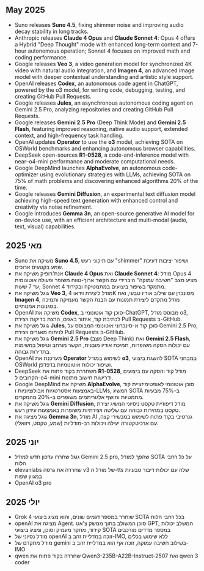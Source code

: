 ## May 2025

- Suno releases **Suno 4.5**, fixing shimmer noise and improving audio decay stability in long tracks.
- Anthropic releases **Claude 4 Opus** and **Claude Sonnet 4**: Opus 4 offers a Hybrid "Deep Thought" mode with enhanced long-term context and 7-hour autonomous operation; Sonnet 4 focuses on improved math and coding performance.
- Google releases **Veo 3**, a video generation model for synchronized 4K video with natural audio integration, and **Imagen 4**, an advanced image model with deeper contextual understanding and artistic style support.
- OpenAI releases **Codex**, an autonomous code agent in ChatGPT, powered by the o3 model, for writing code, debugging, testing, and creating GitHub Pull Requests.
- Google releases **Jules**, an asynchronous autonomous coding agent on Gemini 2.5 Pro, analyzing repositories and creating GitHub Pull Requests.
- Google releases **Gemini 2.5 Pro** (Deep Think Mode) and **Gemini 2.5 Flash**, featuring improved reasoning, native audio support, extended context, and high-frequency task handling.
- OpenAI updates **Operator** to use the **o3** model, achieving SOTA on OSWorld benchmarks and enhancing autonomous browser capabilities.
- DeepSeek open-sources **R1-0528**, a code-and-inference model with near–o4-mini performance and moderate computational needs.
- Google DeepMind launches **AlphaEvolve**, an autonomous code-optimizer using evolutionary strategies with LLMs, achieving SOTA on 75% of math problems and discovering enhanced algorithms 20% of the time.
- Google releases **Gemini Diffusion**, an experimental text diffusion model achieving high-speed text generation with enhanced control and creativity via noise refinement.
- Google introduces **Gemma 3n**, an open-source generative AI model for on-device use, with an efficient architecture and multi-modal (audio, text, visual) capabilities.

## מאי 2025

- Suno משיקה את **Suno 4.5**, עם תיקוני רעש "shimmer" ושיפור יציבות דעיכת שמע בקטעים ארוכים.
- אנת'רופיק משיקה את **Claude 4 Opus** ואת **Claude Sonnet 4**: מודל Opus 4 מציע מצב "חשיבה עמוקה" היברידי עם הקשר ארוך-טווח משופר ופעולה אוטונומית עד 7 שעות; Sonnet 4 מתמקד בשיפור ביצועים במתמטיקה ובקידוד.
- גוגל משיקה את **Veo 3**, מודל ליצירת וידאו 4K מסונכרן עם שילוב אודיו טבעי, ואת **Imagen 4**, מודל מתקדם ליצירת תמונות עם הבנת הקשר מעמיקה ותמיכה בסגנונות אמנותיים.
- OpenAI משיקה את **Codex**, סוכן קוד אוטונומי ב-ChatGPT, מבוסס מודל o3, לכתיבת קוד, איתור באגים, הרצת בדיקות ויצירת Pull Requests ב-GitHub.
- גוגל משיקה את **Jules**, סוכן קוד א-סינכרוני אוטונומי המבוסס על Gemini 2.5 Pro, לניתוח מאגרים ויצירת Pull Requests ב-GitHub.
- גוגל משיקה את **Gemini 2.5 Pro** (מצב Deep Think) ואת **Gemini 2.5 Flash**, עם יכולות הסקה משופרות, תמיכת אודיו מובנית, הקשר מורחב וטיפול במשימות בתדירות גבוהה.
- OpenAI מעדכנת את **Operator** לשימוש במודל **o3**, להשגת ביצועי SOTA במבחני OSWorld ושיפור יכולות אוטונומיות בדפדפן.
- DeepSeek משחררת בקוד פתוח את **R1-0528**, מודל קוד והסקה עם ביצועים הקרובים ל-o4-mini ודרישות חישוב מתונות.
- Google DeepMind משיקה את **AlphaEvolve**, סוכן אוטונומי לאופטימיזציית קוד באמצעות אסטרטגיות אבולוציוניות ו-LLMs, המשיג SOTA ב-75% מבעיות מתמטיות וחושף אלגוריתמים משופרים ב-20% מהמקרים.
- גוגל משיקה את **Gemini Diffusion**, מודל דיפוזיית טקסט ניסיוני המשיג יצירת טקסט במהירות גבוהה עם שליטה ויצירתיות משופרות באמצעות עידון רעש.
- גוגל מציגה את **Gemma 3n**, מודל AI גנרטיבי בקוד פתוח לשימוש במכשירי קצה, עם ארכיטקטורה יעילה ויכולות רב-מודליות (שמע, טקסט, ויזואלי).


## יוני 2025
- גוגל שחררו עדכון חדש למודל Gemini 2.5 pro, שהפך למודל SOTA על כל רחבי הלוח
- elevanlabs שחררה את גרסה v3 של מודל ה-tts שלה עם יכולות דיבור טבעיות במגוון שפות 
- OpenAI o3 pro


## יולי 2025
- Grok 4 שוחרר במספר דגמים שונים, והוא מציג ביצועי SOTA בכל רחבי הלוח
- openAI מציגה את Agent. סוכן המשולב בתוך ממשק צ'אט GPT, המשלב יכולות קידוד, מחקר מעמיק וסוכן, ומציג ביצועי SOTA במספר מדדים מורכבים
- מודל נסיוני של openAI זוכה במדליית זהב ב-IMO, ללא שימוש בכלים
- מודל מתקדם של gemini בשילוב חשיבה עמוקה, זוכה אף הוא במדליית זהב ב-IMO
- qwen שחררה בקוד פתוח את Qwen3-235B-A22B-Instruct-2507 ואת qwen 3 coder
